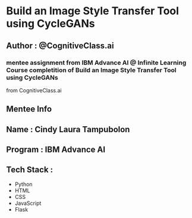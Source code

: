 # Build an Image Style Transfer Tool using CycleGANs 

## Author : @CognitiveClass.ai

### mentee assignment from IBM Advance AI @ Infinite Learning Course completition of Build an Image Style Transfer Tool using CycleGANs 
 from CognitiveClass.ai

## Mentee Info

## Name : Cindy Laura Tampubolon
## Program : IBM Advance AI

## Tech Stack :

- Python
- HTML
- CSS
- JavaScript
- Flask
